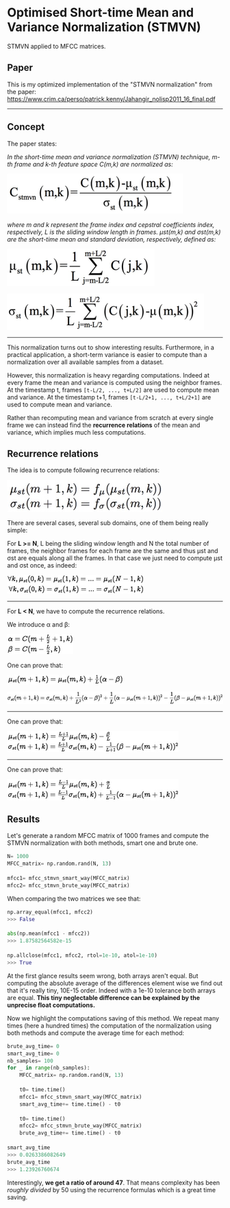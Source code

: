# Optimised Short-time Mean and Variance Normalization (STMVN)

STMVN applied to MFCC matrices.

## Paper

This is my optimized implementation of the "STMVN normalization" from the paper:
https://www.crim.ca/perso/patrick.kenny/Jahangir_nolisp2011_16_final.pdf

---


## Concept

The paper states:

*In the short-time mean and variance normalization (STMVN) technique, m-th frame
and k-th feature space C(m,k) are normalized as:*

![](images/Cstmvn.png)

*where m and k represent the frame index and cepstral coefficients index,
respectively, L is the sliding window length in frames. μst(m,k) and σst(m,k) are the
short-time mean and standard deviation, respectively, defined as:*

![](images/MUst.png)

![](images/SIGMAst.png)

---

This normalization turns out to show interesting results. Furthermore, in a practical application, a short-term variance is easier to compute than a normalization over all available samples from a dataset.

However, this normalization is heavy regarding computations. Indeed at every frame the mean and variance is computed using the neighbor frames. At the timestamp t, frames `[t-L/2, ..., t+L/2]` are used to compute mean and variance. At the timestamp t+1, frames `[t-L/2+1, ..., t+L/2+1]` are used to compute mean and variance.

Rather than recomputing mean and variance from scratch at every single frame we can instead find the **recurrence relations** of the mean and variance, which implies much less computations.

## Recurrence relations

The idea is to compute following recurrence relations:

![](images/recurrence.jpeg)

There are several cases, several sub domains, one of them being really simple:

For **L >= N**, L being the sliding window length and N the total number of frames, the neighbor frames for each frame are the same and thus μst and σst are equals along all the frames. In that case we just need to compute μst and σst once, as indeed:

![](images/forall.jpg)

---

For **L < N**, we have to compute the recurrence relations.

We introduce α and β:

![](images/alphabeta.jpg)

One can prove that:

![](images/center_1.jpg)


![](images/center_2.jpg)

---

One can prove that:

![](images/noleft.jpg)

---

One can prove that:

![](images/noright.jpg)


## Results

Let's generate a random MFCC matrix of 1000 frames and compute the STMVN normalization with both methods, smart one and brute one.

```python
N= 1000
MFCC_matrix= np.random.rand(N, 13)

mfcc1= mfcc_stmvn_smart_way(MFCC_matrix)
mfcc2= mfcc_stmvn_brute_way(MFCC_matrix)
```

When comparing the two matrices we see that:

```python
np.array_equal(mfcc1, mfcc2)
>>> False

abs(np.mean(mfcc1 - mfcc2))
>>> 1.87582564582e-15

np.allclose(mfcc1, mfcc2, rtol=1e-10, atol=1e-10)
>>> True
```

At the first glance results seem wrong, both arrays aren't equal. But computing the absolute average of the differences element wise we find out that it's really tiny, 10E-15 order.
Indeed with a 1e-10 tolerance both arrays are equal.
**This tiny neglectable difference can be explained by the unprecise float computations.**

Now we highlight the computations saving of this method. We repeat many times (here a hundred times) the computation of the normalization using both methods and compute the average time for each method:

```python
brute_avg_time= 0
smart_avg_time= 0
nb_samples= 100
for _ in range(nb_samples):
    MFCC_matrix= np.random.rand(N, 13)

    t0= time.time()
    mfcc1= mfcc_stmvn_smart_way(MFCC_matrix)
    smart_avg_time+= time.time() - t0

    t0= time.time()
    mfcc2= mfcc_stmvn_brute_way(MFCC_matrix)
    brute_avg_time+= time.time() - t0

smart_avg_time
>>> 0.0263386082649
brute_avg_time
>>> 1.23926760674
```

Interestingly, **we get a ratio of around 47**. That means complexity has been *roughly divided* by 50 using the recurrence formulas which is a great time saving.
